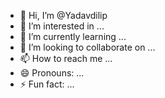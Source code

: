 - 👋 Hi, I’m @Yadavdilip
- 👀 I’m interested in ...
- 🌱 I’m currently learning ...
- 💞️ I’m looking to collaborate on ...
- 📫 How to reach me ...
- 😄 Pronouns: ...
- ⚡ Fun fact: ...

<!---
Yadavdikip/Yadavdikip is a ✨ special ✨ repository because its `README.md` (this file) appears on your GitHub profile.
You can click the Preview link to take a look at your changes.
--->
